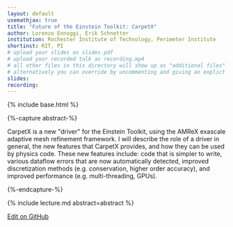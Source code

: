 ```yaml
---
layout: default
usemathjax: true
title: "Future of the Einstein Toolkit: CarpetX"
author: Lorenzo Ennoggi, Erik Schnetter
institution: Rochester Institute of Technology, Perimeter Institute
shortinst: RIT, PI
# upload your slides as slides.pdf
# upload your recorded talk as recording.mp4
# all other files in this directory will show up as "additional files"
# alternatively you can override by uncommenting and giving an explict URL:
slides: 
recording: 
---
```

{% include base.html %}

{%-capture abstract-%}

CarpetX is a new "driver" for the Einstein Toolkit, using the AMReX exascale adaptive mesh refinement framework. I will describe the role of a driver in general, the new features that CarpetX provides, and how they can be used by physics code. These new features include: code that is simpler to write, various dataflow errors that are now automatically detected, improved discretization methods (e.g. conservation, higher order accuracy), and improved performance (e.g. multi-threading, GPUs).

{%-endcapture-%}

<div class="col-xs-12" markdown="1">
{% include lecture.md abstract=abstract %}

[Edit on GitHub](https://github.com/EinsteinToolkit/et2021uiuc/edit/master/{{page.path}})
</div>
